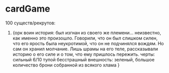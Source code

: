 # cardGame

100 существ/рекрутов:

1) {орк воин
история: был изгнан из своего же племени... неизвестно, как именно это произошло. Говорили, что он был слишком силен, что его ярость была неукротимой, что он не подчинялся вождям. Но сам он хранил молчание. Лишь шрамы на его теле, рассказывали историю о его силе и о том, что ему пришлось пережить.
черты:
сильный 6/10
тупой
бесстрашный
внешность:
зеленый, большое количество брони собранной из всякого хлама }
